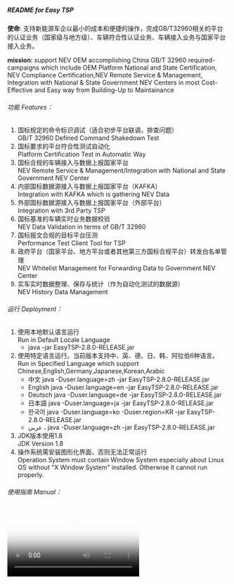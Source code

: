 ##### README for Easy TSP

**使命**: 支持新能源车企以最小的成本和便捷的操作，完成GB/T32960相关的平台的认证业务（国家级与地方级）、车辆符合性认证业务、车辆接入业务与国家平台接入业务。

**mission**: support NEV OEM accomplishing China GB/T 32960 required-campaigns which include OEM Platform National and State Certification, NEV Compliance Certification,NEV Remote Service & Management, Integration with National & State Government NEV Centers in most Cost-Effective and Easy way from Building-Up to Maintainance

###### 功能 Features：
1. 国标规定的命令标识调试（适合初步平台联调，排查问题）  
   GB/T 32960 Defined Command Shakedown Test
2. 国标要求的平台符合性测试自动化  
   Platform Certification Test in Automatic Way
3. 国标合规的车辆接入与数据上报国家平台  
   NEV Remote Service & Management/Integration with National and State Government NEV Center
4. 内部国标数据源接入与数据上报国家平台（KAFKA）  
   Integration with KAFKA which is gathering NEV Data
5. 外部国标数据源接入与数据上报国家平台（外部平台）  
   Integration with 3rd Party TSP
6. 国标基准的车辆实时业务数据校验  
   NEV Data Validation in terms of GB/T 32960 
7. 国标报文合规的目标平台压测  
   Performance Test Client Tool for TSP
8. 政府平台（国家平台、地方平台或者其他第三方国标合规平台）转发白名单管理  
   NEV Whitelist Management for Forwarding Data to Government NEV Center
9. 实车实时数据整理、保存与统计（作为自动化测试的数据源）  
   NEV History Data Management

###### 运行 Deployment：
1. 使用本地默认语言运行  
   Run in Default Locale Language
    * java -jar EasyTSP-2.8.0-RELEASE.jar  
2. 使用特定语言运行。当前版本支持中、英、德、日、韩、阿拉伯6种语言。  
   Run in Specified Language which support Chinese,English,Germany,Japanese,Korean,Arabic
    * 中文 java -Duser.language=zh -jar EasyTSP-2.8.0-RELEASE.jar
    * English java -Duser.language=en -jar EasyTSP-2.8.0-RELEASE.jar
    * Deutsch java -Duser.language=de -jar EasyTSP-2.8.0-RELEASE.jar
    * 日本語 java -Duser.language=ja -jar EasyTSP-2.8.0-RELEASE.jar
    * 한국어 java -Duser.language=ko -Duser.region=KR -jar EasyTSP-2.8.0-RELEASE.jar
    * عربي ، java -Duser.language=zh -jar EasyTSP-2.8.0-RELEASE.jar
3. JDK版本使用1.8  
   JDK Version 1.8
4. 操作系统需安装图形化界面，否则无法正常运行  
   Operation System must contain Window System especially about Linux OS without "X Window System" installed. Otherwise it cannot run properly.  

###### 使用指南 Manual：
<video poster="http://139.155.13.244/poster.png" src="http://139.155.13.244/README.webm" controls="controls" preload="auto" autoplay="autoplay">[如视频异常，请点击此处](http://139.155.13.244/README.html)
</video>


